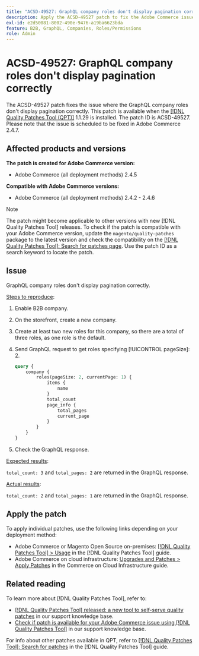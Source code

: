 ```yaml
---
title: "ACSD-49527: GraphQL company roles don't display pagination correctly"
description: Apply the ACSD-49527 patch to fix the Adobe Commerce issue where the GraphQL company roles don't display pagination correctly.
exl-id: e2d50081-8002-490e-9476-a19ba6623bda
feature: B2B, GraphQL, Companies, Roles/Permissions
role: Admin
---
```

# ACSD-49527: GraphQL company roles don't display pagination correctly

The ACSD-49527 patch fixes the issue where the GraphQL company roles don't display pagination correctly. This patch is available when the [[!DNL Quality Patches Tool (QPT)]](/help/announcements/adobe-commerce-announcements/magento-quality-patches-released-new-tool-to-self-serve-quality-patches.md) 1.1.29 is installed. The patch ID is ACSD-49527. Please note that the issue is scheduled to be fixed in Adobe Commerce 2.4.7.

## Affected products and versions

**The patch is created for Adobe Commerce version:**

* Adobe Commerce (all deployment methods) 2.4.5

**Compatible with Adobe Commerce versions:**

* Adobe Commerce (all deployment methods) 2.4.2 - 2.4.6

>[!NOTE]
>
>The patch might become applicable to other versions with new [!DNL Quality Patches Tool] releases. To check if the patch is compatible with your Adobe Commerce version, update the `magento/quality-patches` package to the latest version and check the compatibility on the [[!DNL Quality Patches Tool]: Search for patches page](https://experienceleague.adobe.com/tools/commerce-quality-patches/index.html). Use the patch ID as a search keyword to locate the patch.

## Issue

GraphQL company roles don't display pagination correctly.

<u>Steps to reproduce</u>:

1. Enable B2B company.
1. On the storefront, create a new company.
1. Create at least two new roles for this company, so there are a total of three roles, as one role is the default.
1. Send GraphQL request to get roles specifying [!UICONTROL pageSize]: 2.

    ```GraphQL
    query {
        company {
            roles(pageSize: 2, currentPage: 1) {
                items {
                    name
                }
                total_count
                page_info {
                    total_pages
                    current_page
                }
            }
        }
    } 
    ```
    
1. Check the GraphQL response.

<u>Expected results</u>:

`total_count: 3` and `total_pages: 2` are returned in the GraphQL response.

<u>Actual results</u>:

`total_count: 2` and `total_pages: 1` are returned in the GraphQL response.

## Apply the patch

To apply individual patches, use the following links depending on your deployment method:

* Adobe Commerce or Magento Open Source on-premises: [[!DNL Quality Patches Tool] > Usage](https://experienceleague.adobe.com/docs/commerce-operations/tools/quality-patches-tool/usage.html) in the [!DNL Quality Patches Tool] guide.
* Adobe Commerce on cloud infrastructure: [Upgrades and Patches > Apply Patches](https://experienceleague.adobe.com/docs/commerce-cloud-service/user-guide/develop/upgrade/apply-patches.html) in the Commerce on Cloud Infrastructure guide.

## Related reading

To learn more about [!DNL Quality Patches Tool], refer to:

* [[!DNL Quality Patches Tool] released: a new tool to self-serve quality patches](/help/announcements/adobe-commerce-announcements/magento-quality-patches-released-new-tool-to-self-serve-quality-patches.md) in our support knowledge base.
* [Check if patch is available for your Adobe Commerce issue using [!DNL Quality Patches Tool]](/help/support-tools/patches-available-in-qpt-tool/check-patch-for-magento-issue-with-magento-quality-patches.md) in our support knowledge base.

For info about other patches available in QPT, refer to [[!DNL Quality Patches Tool]: Search for patches](https://experienceleague.adobe.com/tools/commerce-quality-patches/index.html) in the [!DNL Quality Patches Tool] guide.
